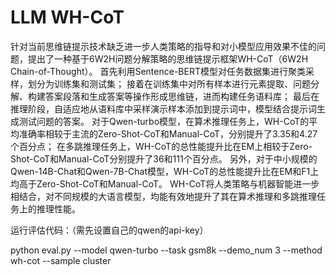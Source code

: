# LLM  WH-CoT
针对当前思维链提示技术缺乏进一步人类策略的指导和对小模型应用效果不佳的问题，提出了一种基于6W2H问题分解策略的思维链提示框架WH-CoT（6W2H Chain-of-Thought）。
首先利用Sentence-BERT模型对任务数据集进行聚类采样，划分为训练集和测试集；
接着在训练集中对所有样本进行元素提取、问题分解、构建答案段落和生成答案等操作形成思维链，进而构建任务语料库；
最后在推理阶段，自适应地从语料库中采样演示样本添加到提示词中，模型结合提示词生成测试问题的答案。
对于Qwen-turbo模型，在算术推理任务上，WH-CoT的平均准确率相较于主流的Zero-Shot-CoT和Manual-CoT，分别提升了3.35和4.27个百分点；
在多跳推理任务上，WH-CoT的总性能提升比在EM上相较于Zero-Shot-CoT和Manual-CoT分别提升了36和111个百分点。
另外，对于中小规模的Qwen-14B-Chat和Qwen-7B-Chat模型，WH-CoT的总性能提升比在EM和F1上均高于Zero-Shot-CoT和Manual-CoT。
WH-CoT将人类策略与机器智能进一步相结合，对不同规模的大语言模型，均能有效地提升了其在算术推理和多跳推理任务上的推理性能。

运行评估代码：（需先设置自己的qwen的api-key）

python eval.py --model qwen-turbo  --task gsm8k --demo_num 3 --method wh-cot --sample cluster
